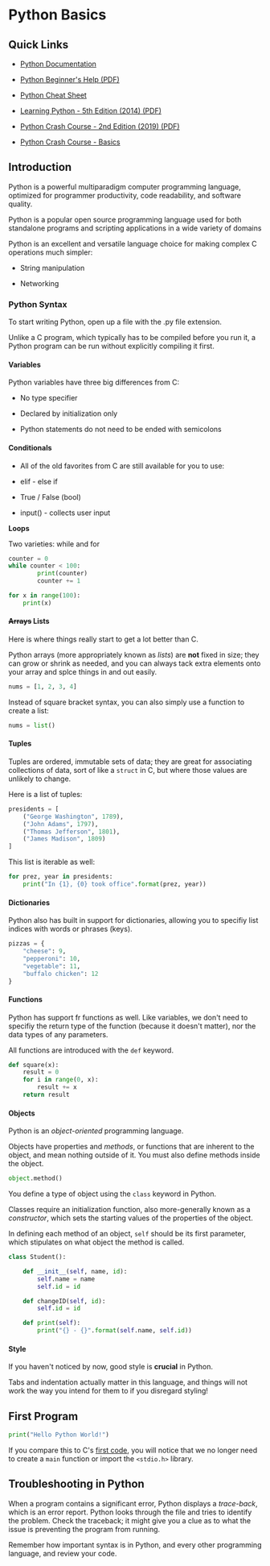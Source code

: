 # Python Basics

## Quick Links

-   [Python Documentation](https://docs.python.org/3.7/search.html)

-   [Python Beginner's Help (PDF)](https://cdn.nickplatt.dev/files/Docs/python_beginner_cheatsheet.pdf)

-   [Python Cheat Sheet](https://www.pythoncheatsheet.org/)

-   [Learning Python - 5th Edition (2014) (PDF)](https://cdn.nickplatt.dev/files/Docs/Learning-Python-5th-Edition-by-Mark-Lutz-z-lib.org_.pdf)

-   [Python Crash Course - 2nd Edition (2019) (PDF)](https://cdn.nickplatt.dev/files/Docs/Python-Crash-Course-2nd-Edition-A-Hands-On-Project-Based-Introduction-to-Programming.pdf)

-   [Python Crash Course - Basics](https://ehmatthes.github.io/pcc_2e/cheat_sheets/cheat_sheets/)

## Introduction

Python is a powerful multiparadigm computer programming language, optimized for
programmer productivity, code readability, and software quality.

Python is a popular open source programming language used for both standalone
programs and scripting applications in a wide variety of domains

Python is an excellent and versatile language choice for making complex C
operations much simpler:

-   String manipulation

-   Networking

### Python Syntax

To start writing Python, open up a file with the .py file extension.

Unlike a C program, which typically has to be compiled before you run it, a
Python program can be run without explicitly compiling it first.

#### Variables

Python variables have three big differences from C:

-   No type specifier

-   Declared by initialization only

-   Python statements do not need to be ended with semicolons

#### Conditionals

-   All of the old favorites from C are still available for you to use:

-   elif - else if

-   True / False (bool)

-   input() - collects user input

**Loops**

Two varieties: while and for

```py linenums="1"
counter = 0
while counter < 100:
		print(counter)
		counter += 1
```

```py linenums="1"
for x in range(100):
	print(x)
```

#### ~~Arrays~~ Lists

Here is where things really start to get a lot better than C.

Python arrays (more appropriately known as _lists_) are **not** fixed in size;
they can grow or shrink as needed, and you can always tack extra elements onto
your array and splce things in and out easily.

```py linenums="1"
nums = [1, 2, 3, 4]
```

Instead of square bracket syntax, you can also simply use a function to create a
list:

```py linenums="1"
nums = list()
```

#### Tuples

Tuples are ordered, immutable sets of data; they are great for associating
collections of data, sort of like a `struct` in C, but where those values are
unlikely to change.

Here is a list of tuples:

```py linenums="1"
presidents = [
	("George Washington", 1789),
	("John Adams", 1797),
	("Thomas Jefferson", 1801),
	("James Madison", 1809)
]
```

This list is iterable as well:

```py linenums="1"
for prez, year in presidents:
	print("In {1}, {0} took office".format(prez, year))
```

#### Dictionaries

Python also has built in support for dictionaries, allowing you to specifiy list
indices with words or phrases (keys).

```py linenums="1"
pizzas = {
	"cheese": 9,
	"pepperoni": 10,
	"vegetable": 11,
	"buffalo chicken": 12
}
```

#### Functions

Python has support fr functions as well. Like variables, we don't need to
specifiy the return type of the function (because it doesn't matter), nor the
data types of any parameters.

All functions are introduced with the `def` keyword.

```py linenums="1"
def square(x):
	result = 0
	for i in range(0, x):
		result += x
	return result
```

#### Objects

Python is an _object-oriented_ programming language.

Objects have properties and _methods_, or functions that are inherent to the
object, and mean nothing outside of it. You must also define methods inside the
object.

```py linenums="1"
object.method()
```

You define a type of object using the `class` keyword in Python.

Classes require an initialization function, also more-generally known as a
_constructor_, which sets the starting values of the properties of the object.

In defining each method of an object, `self` should be its first parameter,
which stipulates on what object the method is called.

```py linenums="1"
class Student():

	def __init__(self, name, id):
		self.name = name
		self.id = id

	def changeID(self, id):
		self.id = id

	def print(self):
		print("{} - {}".format(self.name, self.id))
```

#### Style

If you haven't noticed by now, good style is **crucial** in Python.

Tabs and indentation actually matter in this language, and things will not work
the way you intend for them to if you disregard styling!

## First Program

```py linenums="1"
print("Hello Python World!")
```

If you compare this to C's [first code](https://docs.nicklyss.com/c#first-code),
you will notice that we no longer need to create a `main` function or import the
`<stdio.h>` library.

## Troubleshooting in Python

When a program contains a significant error, Python displays a _trace-back_,
which is an error report. Python looks through the file and tries to identify
the problem. Check the traceback; it might give you a clue as to what the issue
is preventing the program from running.

Remember how important syntax is in Python, and every other programming
language, and review your code.
